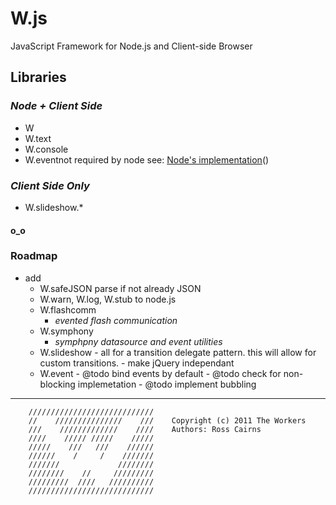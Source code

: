 # W.js

JavaScript Framework for Node.js and Client-side Browser

## Libraries

### _Node + Client Side_

* W 
* W.text
* W.console
* W.eventnot required by node see: [Node's implementation](http://nodejs.org/docs/v0.4.2/api/events.html )()

### _Client Side Only_

* W.slideshow.*


#### o_o

### Roadmap

* add
    * W.safeJSON    parse if not already JSON
    * W.warn, W.log, W.stub to node.js
    * W.flashcomm
        * *evented flash communication*
    * W.symphony
        * *symphpny datasource and event utilities*
	* W.slideshow
            - all for a transition delegate pattern. this will allow for custom transitions.
            - make jQuery independant
	* W.event
            - @todo   bind events by default
            -  @todo   check for non-blocking implemetation
            - @todo   implement bubbling

-------------

		////////////////////////////    
		//    ///////////////    ///    Copyright (c) 2011 The Workers
		///    /////////////    ////    Authors: Ross Cairns                                    
		////    ///// /////    /////                                               
		/////    ///   ///    //////                                              
		//////    /     /    ///////                                                
		///////             ////////                                                
		////////    //     /////////                                                
		/////////  ////   //////////                                                
		////////////////////////////